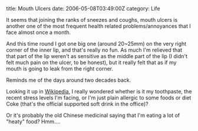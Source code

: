 title: Mouth Ulcers
date: 2006-05-08T03:49:00Z
category: Life

It seems that joining the ranks of sneezes and coughs, mouth ulcers is another one of the most frequent health related problems/annoyances that I face almost once a month.

And this time round I got one big one (around 20~25mm) on the very right corner of the inner lip, and that's really no fun. As much I'm relieved that that part of the lip weren't as sensitive as the middle part of the lip (I didn't felt much pain on the ulcer, to be honest), but it really felt that as if my mouth is going to leak from the right corner.

Reminds me of the days around two decades back.

Looking it up in [Wikipedia](http://en.wikipedia.org/wiki/Mouth_ulcers), I really wondered whether is it my toothpaste, the recent stress levels I'm facing, or I'm just plain allergic to some foods or diet Coke (that's the official supported soft drink in the office)?

Or it's probably the old Chinese medicinal saying that I'm eating a lot of "heaty" food? Hmm….

